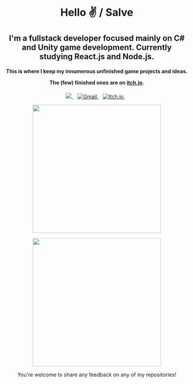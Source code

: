<h1 align='center'>
 Hello ✌️ / Salve
 </h1>
 
 <h2 align='center'>
 I'm a fullstack developer focused mainly on C# and Unity game development.
 Currently studying React.js and Node.js.
 </h2>
 
 <h4 align='center'>
 This is where I keep my innumerous unfinished game projects and ideas.
 
 The (few) finished ones are on [itch.io](https://hive-mind.itch.io).
 </h4>
 
 <p align='center'>
 
 <a href="https://www.linkedin.com/in/iagograh/">
    <img src="https://img.shields.io/badge/linkedin-%230077B5.svg?&style=for-the-badge&logo=linkedin&logoColor=white" />
  </a>&nbsp;&nbsp;
<a href="mailto:iagobg02@gmail.com">
    <img alt="Gmail" src="https://img.shields.io/badge/Gmail-D14836?style=for-the-badge&logo=gmail&logoColor=white" />
  </a>&nbsp;&nbsp;
 <a href="https://hive-mind.itch.io/">
    <img alt="Itch.io" src="https://img.shields.io/badge/Itch.io-FA5C5C?style=for-the-badge&logo=itchdotio&logoColor=white" />
  </a>&nbsp;&nbsp;


<p align='center'>
 <a href="#"><img src="https://github-readme-stats.vercel.app/api?username=IagoGrah&show_icons=true&count_private=true&theme=dark" width="350"></a>
</p>

<p align='center'>
 <a href="#"><img src="https://github-readme-stats.vercel.app/api/top-langs/?username=IagoGrah&layout=compact&theme=dark" width="350"></a>
</p>

<p align='center'>You're welcome to share any feedback on any of my repositories!</p>
